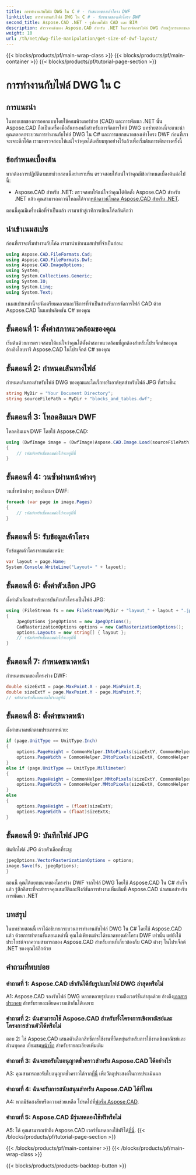 ```yaml
---
title: การทำงานกับไฟล์ DWG ใน C # - รับขนาดของเค้าโครง DWF
linktitle: การทำงานกับไฟล์ DWG ใน C # - รับขนาดของเค้าโครง DWF
second_title: Aspose.CAD .NET - รูปแบบไฟล์ CAD และ BIM
description: สำรวจพลังของ Aspose.CAD สำหรับ .NET ในการจัดการไฟล์ DWG เรียนรู้การแยกขนาดเค้าโครง DWF ได้อย่างง่ายดายโดยใช้ C#
weight: 10
url: /th/net/dwg-file-manipulation/get-size-of-dwf-layout/
---
```


{{< blocks/products/pf/main-wrap-class >}}
{{< blocks/products/pf/main-container >}}
{{< blocks/products/pf/tutorial-page-section >}}

# การทำงานกับไฟล์ DWG ใน C

## การแนะนำ

ในขอบเขตของการออกแบบโดยใช้คอมพิวเตอร์ช่วย (CAD) และการพัฒนา .NET นั้น Aspose.CAD ถือเป็นเครื่องมืออันทรงพลังสำหรับการจัดการไฟล์ DWG บทช่วยสอนนี้จะแนะนำคุณตลอดกระบวนการทำงานกับไฟล์ DWG ใน C# และการแยกขนาดของเค้าโครง DWF ก่อนที่เราจะเจาะลึกโค้ด เรามาตรวจสอบให้แน่ใจว่าคุณได้เตรียมทุกอย่างไว้แล้วเพื่อเริ่มต้นการเดินทางครั้งนี้

## ข้อกำหนดเบื้องต้น

หากต้องการปฏิบัติตามบทช่วยสอนนี้อย่างราบรื่น ตรวจสอบให้แน่ใจว่าคุณมีข้อกำหนดเบื้องต้นต่อไปนี้:

-  Aspose.CAD สำหรับ .NET: ตรวจสอบให้แน่ใจว่าคุณได้ติดตั้ง Aspose.CAD สำหรับ .NET แล้ว คุณสามารถดาวน์โหลดได้จาก[หน้าดาวน์โหลด Aspose.CAD สำหรับ .NET](https://releases.aspose.com/cad/net/).

ตอนนี้คุณมีเครื่องมือที่จำเป็นแล้ว เรามาเข้าสู่เวทีการเขียนโค้ดกันดีกว่า

## นำเข้าเนมสเปซ

ก่อนที่เราจะเริ่มทำงานกับโค้ด เรามานำเข้าเนมสเปซที่จำเป็นก่อน:

```csharp
using Aspose.CAD.FileFormats.Cad;
using Aspose.CAD.FileFormats.Dwf;
using Aspose.CAD.ImageOptions;
using System;
using System.Collections.Generic;
using System.IO;
using System.Linq;
using System.Text;
```

เนมสเปซเหล่านี้จะจัดเตรียมคลาสและวิธีการที่จำเป็นสำหรับการจัดการไฟล์ CAD ด้วย Aspose.CAD ในแอปพลิเคชัน C# ของคุณ

## ขั้นตอนที่ 1: ตั้งค่าสภาพแวดล้อมของคุณ

เริ่มต้นด้วยการตรวจสอบให้แน่ใจว่าคุณได้ตั้งค่าสภาพแวดล้อมที่ถูกต้องสำหรับโปรเจ็กต์ของคุณ อ้างอิงไลบรารี Aspose.CAD ในโปรเจ็กต์ C# ของคุณ

## ขั้นตอนที่ 2: กำหนดเส้นทางไฟล์

กำหนดเส้นทางสำหรับไฟล์ DWG ของคุณและไดเร็กทอรีเอาต์พุตสำหรับไฟล์ JPG ที่สร้างขึ้น:

```csharp
string MyDir = "Your Document Directory";
string sourceFilePath = MyDir + "blocks_and_tables.dwf";
```

## ขั้นตอนที่ 3: โหลดอิมเมจ DWF

โหลดอิมเมจ DWF โดยใช้ Aspose.CAD:

```csharp
using (DwfImage image = (DwfImage)Aspose.CAD.Image.Load(sourceFilePath))
{
    // รหัสสำหรับขั้นตอนต่อไปจะอยู่ที่นี่
}
```

## ขั้นตอนที่ 4: วนซ้ำผ่านหน้าต่างๆ

วนซ้ำหน้าต่างๆ ของอิมเมจ DWF:

```csharp
foreach (var page in image.Pages)
{
    // รหัสสำหรับขั้นตอนต่อไปจะอยู่ที่นี่
}
```

## ขั้นตอนที่ 5: รับข้อมูลเค้าโครง

รับข้อมูลเค้าโครงจากแต่ละหน้า:

```csharp
var layout = page.Name;
System.Console.WriteLine("Layout= " + layout);
```

## ขั้นตอนที่ 6: ตั้งค่าตัวเลือก JPG

ตั้งค่าตัวเลือกสำหรับการบันทึกเค้าโครงเป็นไฟล์ JPG:

```csharp
using (FileStream fs = new FileStream(MyDir + "layout_" + layout + ".jpg", FileMode.Create))
{
    JpegOptions jpegOptions = new JpegOptions();
    CadRasterizationOptions options = new CadRasterizationOptions();
    options.Layouts = new string[] { layout };
    // รหัสสำหรับขั้นตอนต่อไปจะอยู่ที่นี่
}
```

## ขั้นตอนที่ 7: กำหนดขนาดหน้า

กำหนดขนาดของโครงร่าง DWF:

```csharp
double sizeExtX = page.MaxPoint.X - page.MinPoint.X;
double sizeExtY = page.MaxPoint.Y - page.MinPoint.Y;
// รหัสสำหรับขั้นตอนต่อไปจะอยู่ที่นี่
```

## ขั้นตอนที่ 8: ตั้งค่าขนาดหน้า

ตั้งค่าขนาดหน้าตามประเภทหน่วย:

```csharp
if (page.UnitType == UnitType.Inch)
{
    options.PageHeight = CommonHelper.INtoPixels(sizeExtY, CommonHelper.DPI);
    options.PageWidth = CommonHelper.INtoPixels(sizeExtX, CommonHelper.DPI);
}
else if (page.UnitType == UnitType.Millimeter)
{
    options.PageHeight = CommonHelper.MMtoPixels(sizeExtY, CommonHelper.DPI);
    options.PageWidth = CommonHelper.MMtoPixels(sizeExtX, CommonHelper.DPI);
}
else
{
    options.PageHeight = (float)sizeExtY;
    options.PageWidth = (float)sizeExtX;
}
```

## ขั้นตอนที่ 9: บันทึกไฟล์ JPG

บันทึกไฟล์ JPG ด้วยตัวเลือกที่ระบุ:

```csharp
jpegOptions.VectorRasterizationOptions = options;
image.Save(fs, jpegOptions);
}
```

ตอนนี้ คุณได้แยกขนาดของโครงร่าง DWF จากไฟล์ DWG โดยใช้ Aspose.CAD ใน C# สำเร็จแล้ว รู้สึกอิสระที่จะสำรวจคุณสมบัติและฟังก์ชันการทำงานเพิ่มเติมที่ Aspose.CAD นำเสนอสำหรับการพัฒนา .NET

## บทสรุป

ในบทช่วยสอนนี้ เราได้อธิบายกระบวนการทำงานกับไฟล์ DWG ใน C# โดยใช้ Aspose.CAD แล้ว ด้วยการทำตามขั้นตอนเหล่านี้ คุณไม่เพียงแต่จะได้ขนาดของเค้าโครง DWF เท่านั้น แต่ยังใช้ประโยชน์จากความสามารถของ Aspose.CAD สำหรับงานที่เกี่ยวข้องกับ CAD ต่างๆ ในโปรเจ็กต์ .NET ของคุณได้อีกด้วย

## คำถามที่พบบ่อย

### คำถามที่ 1: Aspose.CAD เข้ากันได้กับรูปแบบไฟล์ DWG ล่าสุดหรือไม่

 A1: Aspose.CAD รองรับไฟล์ DWG หลากหลายรูปแบบ รวมถึงเวอร์ชันล่าสุดด้วย อ้างถึง[เอกสารประกอบ](https://reference.aspose.com/cad/net/) สำหรับรายละเอียดความเข้ากันได้เฉพาะ

### คำถามที่ 2: ฉันสามารถใช้ Aspose.CAD สำหรับทั้งโครงการเชิงพาณิชย์และโครงการส่วนตัวได้หรือไม่

 ตอบ 2: ใช่ Aspose.CAD เสนอตัวเลือกสิทธิ์การใช้งานที่ยืดหยุ่นสำหรับการใช้งานเชิงพาณิชย์และส่วนบุคคล เยี่ยมชม[หน้าซื้อ](https://purchase.aspose.com/buy) สำหรับรายละเอียดเพิ่มเติม

### คำถามที่ 3: ฉันจะขอรับใบอนุญาตชั่วคราวสำหรับ Aspose.CAD ได้อย่างไร

 A3: คุณสามารถขอรับใบอนุญาตชั่วคราวได้จาก[ที่นี่](https://purchase.aspose.com/temporary-license/) เพื่อวัตถุประสงค์ในการประเมินผล

### คำถามที่ 4: ฉันจะรับการสนับสนุนสำหรับ Aspose.CAD ได้ที่ไหน

A4: หากมีข้อสงสัยหรือความช่วยเหลือ โปรดไปที่[ฟอรั่ม Aspose.CAD](https://forum.aspose.com/c/cad/19).

### คำถามที่ 5: Aspose.CAD มีรุ่นทดลองใช้ฟรีหรือไม่

 A5: ได้ คุณสามารถเข้าถึง Aspose.CAD เวอร์ชันทดลองใช้ฟรีได้[ที่นี่](https://releases.aspose.com/).
{{< /blocks/products/pf/tutorial-page-section >}}

{{< /blocks/products/pf/main-container >}}
{{< /blocks/products/pf/main-wrap-class >}}

{{< blocks/products/products-backtop-button >}}
